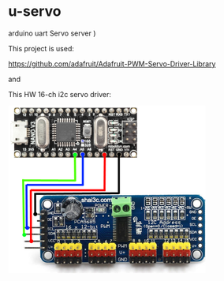 # u-servo
arduino uart Servo server )

This project is used:

https://github.com/adafruit/Adafruit-PWM-Servo-Driver-Library

and 


This HW 16-ch i2c servo driver:

![image](https://github.com/sw3nlab/u-servo/blob/master/img.png)


